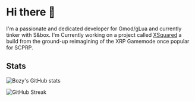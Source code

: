 # Hi there 👋
I'm a passionate and dedicated developer for Gmod/gLua and currently tinker with S&box. I'm Currently working on a project called [XSquared](https://github.com/XSquaredFramework/XSquared) a build from the ground-up reimagining of the XRP Gamemode once popular for SCPRP. 

## Stats

![Bozy's GitHub stats](https://github-readme-stats.vercel.app/api?username=B0zy&show_icons=true&theme=dark)

![GitHub Streak](https://github-readme-streak-stats.herokuapp.com/?user=B0zy&theme=dark)